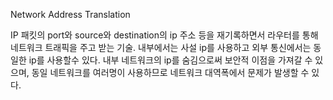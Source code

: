 Network Address Translation

IP 패킷의 port와 source와 destination의 ip 주소 등을 재기록하면서 라우터를 통해 네트워크 트래픽을 주고 받는 기술.
내부에서는 사설 ip를 사용하고 외부 통신에서는 동일한 ip를 사용할수 있다.
내부 네트워크의 ip를 숨김으로써 보안적 이점을 가져갈 수 있으며, 동일 네트워크를 여러명이 사용하므로 네트워크 대역폭에서 문제가 발생할 수 있다.